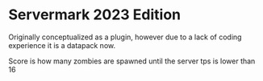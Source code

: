 # Servermark 2023 Edition
Originally conceptualized as a plugin,
however due to a lack of coding experience it is a datapack now.

Score is how many zombies are spawned until the server tps is lower than 16
